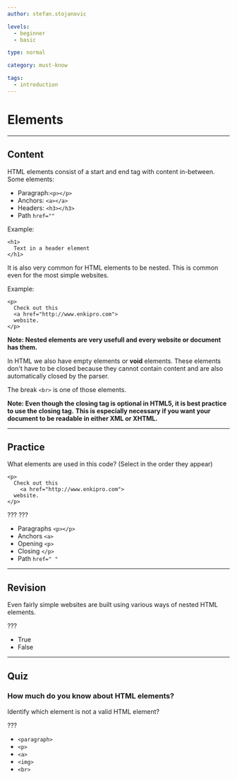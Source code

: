 ```yaml
---
author: stefan.stojanovic

levels:
  - beginner
  - basic

type: normal

category: must-know

tags:
  - introduction
---
```

# Elements
---
## Content

HTML elements consist of a start and end tag with content in-between.
Some elements:
- Paragraph:`<p></p>`
- Anchors: `<a></a>`
- Headers: `<h3></h3>`
- Path `href=""`

Example:
```
<h1> 
  Text in a header element 
</h1>
```

It is also very common for HTML elements to be nested. This is common even for the most simple websites.

Example:
```
<p>
  Check out this 
  <a href="http://www.enkipro.com">
  website.
</p>
```

**Note: Nested elements are very usefull and every website or document has them.**

In HTML we also have empty elements or **void** elements. These elements don't have to be closed because they cannot contain content and are also automatically closed by the parser.

The break `<br>` is one of those elements. 

**Note: Even though the closing tag is optional in HTML5, it is best practice to use the closing tag.**
**This is especially necessary if you want your document to be readable in either XML or XHTML.**

---
## Practice

What elements are used in this code? (Select in the order they appear)
```
<p>
  Check out this 
    <a href="http://www.enkipro.com">
  website.
</p>
```

???
???

* Paragraphs `<p></p>`
* Anchors `<a>`
* Opening `<p>`
* Closing `</p>`
* Path `href=" "`

---
## Revision

Even fairly simple websites are built using various ways of nested HTML elements.

???

* True
* False

---
## Quiz

### How much do you know about HTML elements?

Identify which element is not a valid HTML element?

???

 * `<paragraph>`
 * `<p>`
 * `<a>`
 * `<img>`
 * `<br>`
